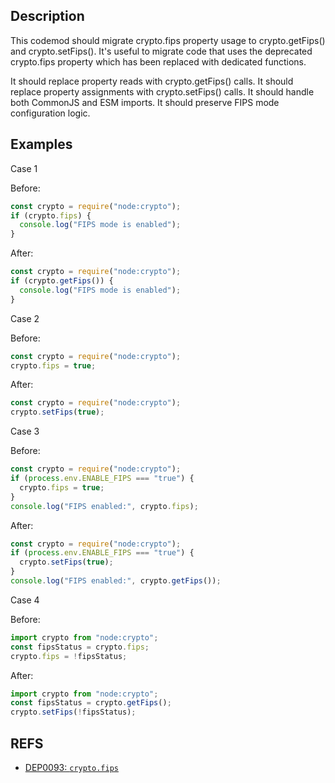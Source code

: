 ## Description

This codemod should migrate crypto.fips property usage to crypto.getFips() and crypto.setFips(). It's useful to migrate code that uses the deprecated crypto.fips property which has been replaced with dedicated functions.

It should replace property reads with crypto.getFips() calls. It should replace property assignments with crypto.setFips() calls. It should handle both CommonJS and ESM imports. It should preserve FIPS mode configuration logic.

## Examples

Case 1

Before:

```js
const crypto = require("node:crypto");
if (crypto.fips) {
  console.log("FIPS mode is enabled");
}
```

After:

```js
const crypto = require("node:crypto");
if (crypto.getFips()) {
  console.log("FIPS mode is enabled");
}
```

Case 2

Before:

```js
const crypto = require("node:crypto");
crypto.fips = true;
```

After:

```js
const crypto = require("node:crypto");
crypto.setFips(true);
```

Case 3

Before:

```js
const crypto = require("node:crypto");
if (process.env.ENABLE_FIPS === "true") {
  crypto.fips = true;
}
console.log("FIPS enabled:", crypto.fips);
```

After:

```js
const crypto = require("node:crypto");
if (process.env.ENABLE_FIPS === "true") {
  crypto.setFips(true);
}
console.log("FIPS enabled:", crypto.getFips());
```

Case 4

Before:

```js
import crypto from "node:crypto";
const fipsStatus = crypto.fips;
crypto.fips = !fipsStatus;
```

After:

```js
import crypto from "node:crypto";
const fipsStatus = crypto.getFips();
crypto.setFips(!fipsStatus);
```

## REFS

- [DEP0093: `crypto.fips`](https://nodejs.org/api/deprecations.html#DEP0093)

